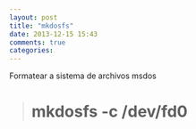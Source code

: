 ```yaml
---
layout: post
title: "mkdosfs"
date: 2013-12-15 15:43
comments: true
categories: 
---
```

Formatear a sistema de archivos msdos

># mkdosfs -c /dev/fd0

